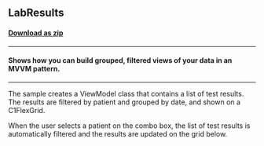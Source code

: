 ## LabResults
#### [Download as zip](https://grapecity.github.io/DownGit/#/home?url=https://github.com/GrapeCity/ComponentOne-WPF-Samples/tree/master/NET_4.5.2/C1.WPF.FlexGrid/CS/LabResults)
____
#### Shows how you can build grouped, filtered views of your data in an MVVM pattern.
____
The sample creates a ViewModel class that contains a list of test results. The results
are filtered by patient and grouped by date, and shown on a C1FlexGrid.

When the user selects a patient on the combo box, the list of test results is
automatically filtered and the results are updated on the grid below.
